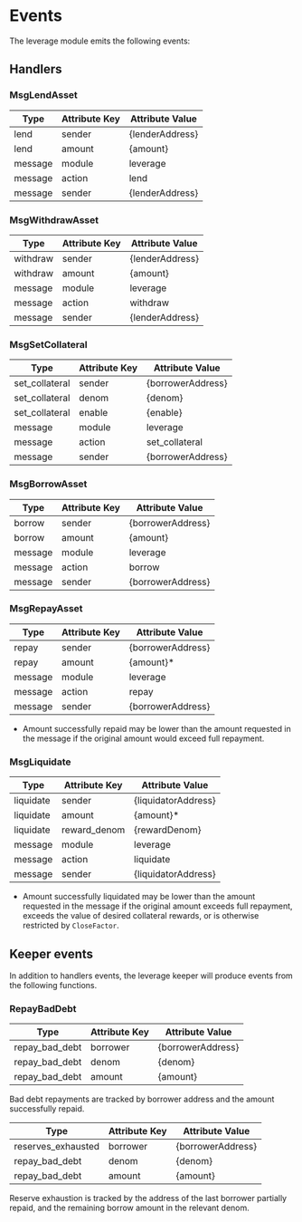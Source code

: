 # Events

The leverage module emits the following events:

## Handlers

### MsgLendAsset

| Type     | Attribute Key | Attribute Value  |
| -------- | ------------- | ---------------- |
| lend     | sender        | {lenderAddress}  |
| lend     | amount        | {amount}         |
| message  | module        | leverage         |
| message  | action        | lend             |
| message  | sender        | {lenderAddress}  |

### MsgWithdrawAsset

| Type     | Attribute Key | Attribute Value  |
| -------- | ------------- | ---------------- |
| withdraw | sender        | {lenderAddress}  |
| withdraw | amount        | {amount}         |
| message  | module        | leverage         |
| message  | action        | withdraw         |
| message  | sender        | {lenderAddress}  |

### MsgSetCollateral

| Type           | Attribute Key | Attribute Value   |
| -------------- | ------------- | ----------------- |
| set_collateral | sender        | {borrowerAddress} |
| set_collateral | denom         | {denom}           |
| set_collateral | enable        | {enable}          |
| message        | module        | leverage          |
| message        | action        | set_collateral    |
| message        | sender        | {borrowerAddress} |

### MsgBorrowAsset

| Type    | Attribute Key | Attribute Value   |
| ------- | ------------- | ----------------- |
| borrow  | sender        | {borrowerAddress} |
| borrow  | amount        | {amount}          |
| message | module        | leverage          |
| message | action        | borrow            |
| message | sender        | {borrowerAddress} |

### MsgRepayAsset

| Type    | Attribute Key | Attribute Value   |
| ------- | ------------- | ----------------- |
| repay   | sender        | {borrowerAddress} |
| repay   | amount        | {amount}*         |
| message | module        | leverage          |
| message | action        | repay             |
| message | sender        | {borrowerAddress} |

* Amount successfully repaid may be lower than the amount requested in the message if the original amount would exceed full repayment.

### MsgLiquidate

| Type      | Attribute Key | Attribute Value     |
| --------- | ------------- | ------------------- |
| liquidate | sender        | {liquidatorAddress} |
| liquidate | amount        | {amount}*           |
| liquidate | reward_denom  | {rewardDenom}       |
| message   | module        | leverage            |
| message   | action        | liquidate           |
| message   | sender        | {liquidatorAddress} |

* Amount successfully liquidated may be lower than the amount requested in the message if the original amount exceeds full repayment, exceeds the value of desired collateral rewards, or is otherwise restricted by `CloseFactor`.

## Keeper events

In addition to handlers events, the leverage keeper will produce events from the following functions.

### RepayBadDebt

| Type           | Attribute Key | Attribute Value     |
| -------------- | ------------- | ------------------- |
| repay_bad_debt | borrower      | {borrowerAddress}   |
| repay_bad_debt | denom         | {denom}             |
| repay_bad_debt | amount        | {amount}            |

Bad debt repayments are tracked by borrower address and the amount successfully repaid.

| Type               | Attribute Key | Attribute Value     |
| ------------------ | ------------- | ------------------- |
| reserves_exhausted | borrower      | {borrowerAddress}   |
| repay_bad_debt     | denom         | {denom}             |
| repay_bad_debt     | amount        | {amount}            |

Reserve exhaustion is tracked by the address of the last borrower partially repaid, and the remaining borrow amount in the relevant denom.